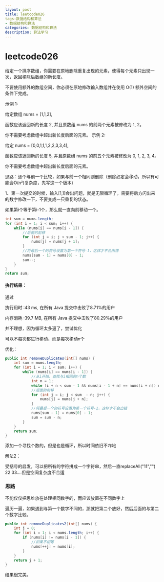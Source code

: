 ```yaml
---
layout: post
title: leetcode026
tags:数据结构和算法
- 数据结构和算法
categories: 数据结构和算法
description: 算法学习
---
```

# leetcode026

给定一个排序数组，你需要在原地删除重复出现的元素，使得每个元素只出现一次，返回移除后数组的新长度。

不要使用额外的数组空间，你必须在原地修改输入数组并在使用 O(1) 额外空间的条件下完成。

示例 1:

给定数组 nums = [1,1,2], 

函数应该返回新的长度 2, 并且原数组 nums 的前两个元素被修改为 1, 2。 

你不需要考虑数组中超出新长度后面的元素。
示例 2:

给定 nums = [0,0,1,1,1,2,2,3,3,4],

函数应该返回新的长度 5, 并且原数组 nums 的前五个元素被修改为 0, 1, 2, 3, 4。

你不需要考虑数组中超出新长度后面的元素。



思路：逐个与前一个比较，如果与前一个相同则删除（删除必定会移动，所以有可能会O(n²)复杂度，先写这一个版本）

1、第一次提交的时候，输入[1,1]会出问题，就是无限循环了，需要将后方闪出来的数字修改一下，不要变成一只重复的状态。

如果第i个等于第i-1个，那么就一直向前移动一个。

```java
int sum = nums.length;
for (int i = 1; i < sum; i++) {
    while (nums[i] == nums[i - 1]) {
        //后面的前移
        for (int j = i; j < sum - 1; j++) {
            nums[j] = nums[j + 1];
        }
        //将最后一个的符号设置为第一个符号-1，这样才不会出错
        nums[sum - 1] = nums[0] - 1;
        sum--;
    }
}
return sum;
```

#### 执行结果：

通过

执行用时 :43 ms, 在所有 Java 提交中击败了8.71%的用户

内存消耗 :39.7 MB, 在所有 Java 提交中击败了80.29%的用户

并不理想，因为循环太多遍了，尝试优化

可以不每次都进行移动，而是每次移动n个



优化：

```java
public int removeDuplicates(int[] nums) {
    int sum = nums.length;
    for (int i = 1; i < sum; i++) {
        while (nums[i] == nums[i - 1]) {
            //从i开始，查找与i相同的n个数
            int n = 1;
            while (i + n < sum - 1 && nums[i - 1 + n] == nums[i + n]) n++;
            //后面的前移
            for (int j = i; j < sum  - n; j++) {
                nums[j] = nums[j + n];
            }
            //将最后一个的符号设置为第一个符号-1，这样才不会出错
            nums[sum - 1] = nums[0] - 1;
            sum = sum - n;
        }
    }
    return sum;
}
```

添加一个寻找个数的，但是也是循环，所以时间依旧不咋地





解法2：

受括号的启发，可以把所有的字符拼成一个字符串，然后一直replaceAll("11","") 22 33....但是空间复杂度不合适

### 思路

不能仅仅把思维放在处理相同数字的，而应该放置在不同数字上

遍历一遍，如果遇到与第一个数字不同的，那就把第二个放好，然后后面的与第二个数字比较。

```java
public int removeDuplicates2(int[] nums) {
    int j = 0;
    for (int i = 1; i < nums.length; i++) {
        if (nums[i] != nums[i - 1]) {
            //如果不相等
            nums[++j] = nums[i];
        }
    }
    return j + 1;
}
```



结果很完美。
